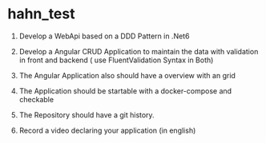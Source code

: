 # hahn_test

1. Develop a WebApi based on a DDD Pattern in .Net6

2. Develop a Angular CRUD Application to maintain the data with validation in front and backend ( use FluentValidation Syntax in Both)

3. The Angular Application also should have a overview with an grid

4. The Application should be startable with a docker-compose and checkable

5. The Repository should have a git history.

6. Record a video declaring your application (in english)
   
